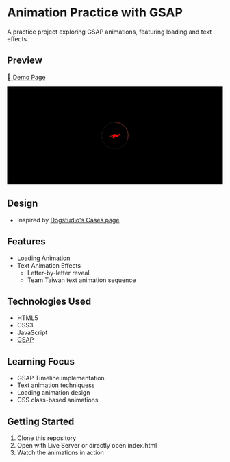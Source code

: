# Animation Practice with GSAP

A practice project exploring GSAP animations, featuring loading and text effects.

## Preview

[🔗 Demo Page](https://momi329.github.io/polish-animation/)

![Demo Video](./assets/demo.gif)

## Design

- Inspired by [Dogstudio's Cases page](https://dogstudio.co/cases/)

## Features

- Loading Animation
- Text Animation Effects
  - Letter-by-letter reveal
  - Team Taiwan text animation sequence

## Technologies Used

- HTML5
- CSS3
- JavaScript
- [GSAP](https://greensock.com/gsap/)

## Learning Focus

- GSAP Timeline implementation
- Text animation techniquess
- Loading animation design
- CSS class-based animations

## Getting Started

1. Clone this repository
2. Open with Live Server or directly open index.html
3. Watch the animations in action



